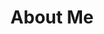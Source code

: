 ---
layout: page
title: About Me
image: assets/images/pic01.jpg
description: 'The basics'
nav-menu: true
---